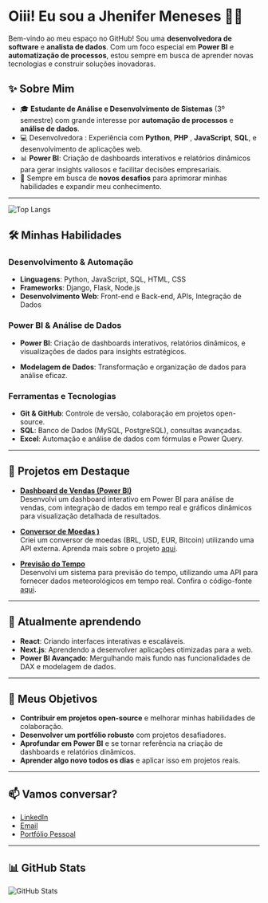# Oiii! Eu sou a Jhenifer Meneses 👩‍💻

Bem-vindo ao meu espaço no GitHub! Sou uma **desenvolvedora de software** e **analista de dados**. Com um foco especial em **Power BI** e **automatização de processos**, estou sempre em busca de aprender novas tecnologias e construir soluções inovadoras.

## ✨ Sobre Mim

- 🎓 **Estudante de Análise e Desenvolvimento de Sistemas** (3º semestre) com grande interesse por **automação de processos** e **análise de dados**.
- 💻 Desenvolvedora : Experiência com **Python**, **PHP** , **JavaScript**, **SQL**, e desenvolvimento de aplicações web.
- 📊 **Power BI**: Criação de dashboards interativos e relatórios dinâmicos para gerar insights valiosos e facilitar decisões empresariais.
- 🚀 Sempre em busca de **novos desafios** para aprimorar minhas habilidades e expandir meu conhecimento.

---

![Top Langs](https://github-readme-stats.vercel.app/api/top-langs/?username=JheniferFM&layout=compact&theme=jolly)

## 🛠 Minhas Habilidades

### Desenvolvimento & Automação
- **Linguagens**: Python, JavaScript, SQL, HTML, CSS
- **Frameworks**: Django, Flask, Node.js
- **Desenvolvimento Web**: Front-end e Back-end, APIs, Integração de Dados

### Power BI & Análise de Dados
- **Power BI**: Criação de dashboards interativos, relatórios dinâmicos, e visualizações de dados para insights estratégicos.

- **Modelagem de Dados**: Transformação e organização de dados para análise eficaz.

### Ferramentas e Tecnologias
- **Git & GitHub**: Controle de versão, colaboração em projetos open-source.
- **SQL**: Banco de Dados (MySQL, PostgreSQL), consultas avançadas.
- **Excel**: Automação e análise de dados com fórmulas e Power Query.

---

## 📖 Projetos em Destaque

- **[Dashboard de Vendas (Power BI)](https://github.com/jheniferfm/Dashboard-Vendas)**  
  Desenvolvi um dashboard interativo em Power BI para análise de vendas, com integração de dados em tempo real e gráficos dinâmicos para visualização detalhada de resultados.

- **[Conversor de Moedas )](https://jheniferfm.github.io/Conversor-de-moedas/)**  
  Criei um conversor de moedas (BRL, USD, EUR, Bitcoin) utilizando uma API externa. Aprenda mais sobre o projeto [aqui](https://github.com/jheniferfm/Conversor-de-moedas).

- **[Previsão do Tempo ](https://jheniferfm.github.io/Previs-o-do-tempo/)**  
  Desenvolvi um sistema para previsão do tempo, utilizando uma API para fornecer dados meteorológicos em tempo real. Confira o código-fonte [aqui](https://github.com/jheniferfm/Previs-o-do-tempo).

---

## 🌱 Atualmente aprendendo

- **React**: Criando interfaces interativas e escaláveis.
- **Next.js**: Aprendendo a desenvolver aplicações otimizadas para a web.
- **Power BI Avançado**: Mergulhando mais fundo nas funcionalidades de DAX e modelagem de dados.

---

## 🎯 Meus Objetivos

- **Contribuir em projetos open-source** e melhorar minhas habilidades de colaboração.
- **Desenvolver um portfólio robusto** com projetos desafiadores.
- **Aprofundar em Power BI** e se tornar referência na criação de dashboards e relatórios dinâmicos.
- **Aprender algo novo todos os dias** e aplicar isso em projetos reais.

---

## 📫 Vamos conversar?

- [LinkedIn](https://www.linkedin.com/in/jhenifer-meneses-98293b300)  
- [Email](https://mail.google.com/mail/u/0/#inbox?compose=CllgCJTNHnvSsbgdgdFQKnHGcBkgkpFqhlfsJPRbGnqHjJWxGnnvwMPgWpjWGcwZJJCwwZpRTcL)
- [Portfólio Pessoal](https://jheniferfm.github.io/Portf-lio/)

---

## 📊 GitHub Stats

![GitHub Stats](https://github-readme-stats.vercel.app/api?username=JheniferFM&show_icons=true&hide_title=true&count_private=true&include_all_commits=true&theme=jolly)
